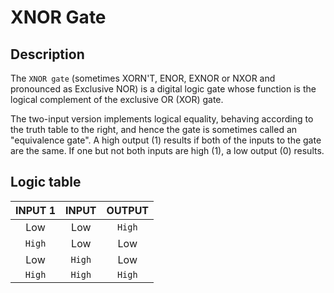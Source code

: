 # XNOR Gate

## Description
The `XNOR gate` (sometimes XORN'T, ENOR, EXNOR or NXOR and pronounced 
as Exclusive NOR) is a digital logic gate whose function is the 
logical complement of the exclusive OR (XOR) gate. 

The two-input version implements logical equality, behaving according 
to the truth table to the right, and hence the gate is sometimes 
called an "equivalence gate". A high output (1) results if both of 
the inputs to the gate are the same. If one but not both inputs are 
high (1), a low output (0) results.

## Logic table

| INPUT 1   | INPUT   |  OUTPUT    |
|:---------:|:-------:|:----------:|
| Low       | Low     |  `High`       |
| `High`      | Low     |  Low       |
| Low       | `High`    |  Low       |
| `High`      | `High`    |  `High`    |

